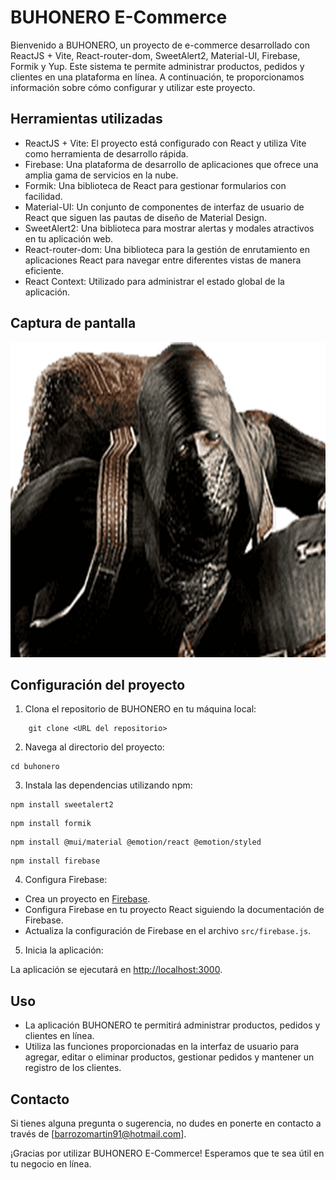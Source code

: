 # BUHONERO E-Commerce

Bienvenido a BUHONERO, un proyecto de e-commerce desarrollado con ReactJS + Vite, React-router-dom, SweetAlert2, Material-UI, Firebase, Formik y Yup. Este sistema te permite administrar productos, pedidos y clientes en una plataforma en línea. A continuación, te proporcionamos información sobre cómo configurar y utilizar este proyecto.

## Herramientas utilizadas

- ReactJS + Vite: El proyecto está configurado con React y utiliza Vite como herramienta de desarrollo rápida.
- Firebase: Una plataforma de desarrollo de aplicaciones que ofrece una amplia gama de servicios en la nube.
- Formik: Una biblioteca de React para gestionar formularios con facilidad.
- Material-UI: Un conjunto de componentes de interfaz de usuario de React que siguen las pautas de diseño de Material Design.
- SweetAlert2: Una biblioteca para mostrar alertas y modales atractivos en tu aplicación web.
- React-router-dom: Una biblioteca para la gestión de enrutamiento en aplicaciones React para navegar entre diferentes vistas de manera eficiente.
- React Context: Utilizado para administrar el estado global de la aplicación.


## Captura de pantalla
![BUHONERO](src\components\assets\img\buhoneroicon.png)

## Configuración del proyecto
1. Clona el repositorio de BUHONERO en tu máquina local:
```
    git clone <URL del repositorio>
```

2. Navega al directorio del proyecto:
```
cd buhonero
```

3. Instala las dependencias utilizando npm:
```
npm install sweetalert2
```
```
npm install formik
```
```
npm install @mui/material @emotion/react @emotion/styled
```
```
npm install firebase
```

4. Configura Firebase:

- Crea un proyecto en [Firebase](https://console.firebase.google.com/).
- Configura Firebase en tu proyecto React siguiendo la documentación de Firebase.
- Actualiza la configuración de Firebase en el archivo `src/firebase.js`.

5. Inicia la aplicación:


La aplicación se ejecutará en [http://localhost:3000](http://localhost:3000).

## Uso

- La aplicación BUHONERO te permitirá administrar productos, pedidos y clientes en línea.
- Utiliza las funciones proporcionadas en la interfaz de usuario para agregar, editar o eliminar productos, gestionar pedidos y mantener un registro de los clientes.



## Contacto

Si tienes alguna pregunta o sugerencia, no dudes en ponerte en contacto a través de [barrozomartin91@hotmail.com].

¡Gracias por utilizar BUHONERO E-Commerce! Esperamos que te sea útil en tu negocio en línea.
